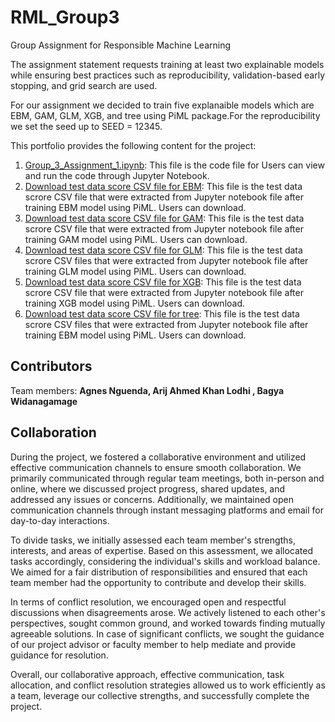 # RML_Group3
Group Assignment for Responsible Machine Learning

The assignment statement requests training at least two explainable models while ensuring best practices such as reproducibility, validation-based early stopping, and grid search are used.

For our assignment we decided to train five explanaible models which are EBM, GAM, GLM, XGB, and tree using PiML package.For the reproducibility we set the seed up to SEED = 12345. 

This portfolio provides the following content for the project:

1. [Group_3_Assignment_1.ipynb](https://github.com/arijlodhi/RML_Group3/blob/main/Group_3_Assignment_1.ipynb): This file is the code file for  Users can view and run the code through Jupyter Notebook.
2. [Download test data score CSV file for EBM](https://github.com/arijlodhi/RML_Group3/blob/main/group3_piml_EBM.csv): This file is the test data scrore CSV file that were extracted from Jupyter notebook file after training EBM model using PiML. Users can download.
3. [Download test data score CSV file for GAM](https://github.com/arijlodhi/RML_Group3/blob/main/group3_piml_GAM.csv): This file is the test data scrore CSV file that were extracted from Jupyter notebook file after training GAM model using PiML. Users can download.
4. [Download test data score CSV file for GLM](https://github.com/arijlodhi/RML_Group3/blob/main/group3_piml_GLM.csv): This file is the test data scrore CSV files that were extracted from Jupyter notebook file after training GLM model using PiML. Users can download.
5. [Download test data score CSV file for XGB](): This file is the test data scrore CSV file that were extracted from Jupyter notebook file after training XGB model using PiML. Users can download.
6. [Download test data score CSV file for tree](): This file is the test data scrore CSV files that were extracted from Jupyter notebook file after training EBM model using PiML. Users can download.

## Contributors
Team members: **Agnes Nguenda, Arij Ahmed Khan Lodhi , Bagya Widanagamage**

## Collaboration
During the project, we fostered a collaborative environment and utilized effective communication channels to ensure smooth collaboration. We primarily communicated through regular team meetings, both in-person and online, where we discussed project progress, shared updates, and addressed any issues or concerns. Additionally, we maintained open communication channels through instant messaging platforms and email for day-to-day interactions.

To divide tasks, we initially assessed each team member's strengths, interests, and areas of expertise. Based on this assessment, we allocated tasks accordingly, considering the individual's skills and workload balance. We aimed for a fair distribution of responsibilities and ensured that each team member had the opportunity to contribute and develop their skills.

In terms of conflict resolution, we encouraged open and respectful discussions when disagreements arose. We actively listened to each other's perspectives, sought common ground, and worked towards finding mutually agreeable solutions. In case of significant conflicts, we sought the guidance of our project advisor or faculty member to help mediate and provide guidance for resolution.

Overall, our collaborative approach, effective communication, task allocation, and conflict resolution strategies allowed us to work efficiently as a team, leverage our collective strengths, and successfully complete the project.
